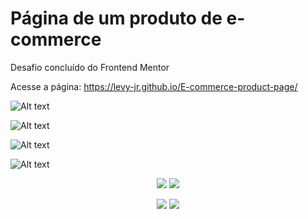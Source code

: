 # Página de um produto de e-commerce
Desafio concluído do Frontend Mentor

Acesse a página: https://levy-jr.github.io/E-commerce-product-page/

![Alt text](./design/desktop-design.jpg)

![Alt text](./design/active-states-basket-filled.jpg)

![Alt text](./design/active-states-basket-empty.jpg)

![Alt text](./design/active-states-lightbox.jpg)

<p align="center">
  <img src="./design/mobile-design.jpg">
  <img src="./design/mobile-menu.jpg">
</p>

<p align="center">
  <img src="./design/mobile-design-basket-filled.jpg">
  <img src="./design/mobile-design-basket-empty.jpg">
</p>
